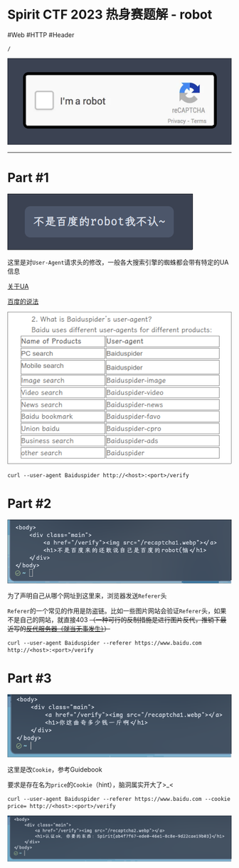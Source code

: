 # Spirit CTF 2023 热身赛题解 - robot
#Web #HTTP #Header 

```
/
```

![](<./img/Pasted image 20230507233337.png>)

---

Part #1
===
![](<./img/Pasted image 20230507233553.png>)

这里是对`User-Agent`请求头的修改，一般各大搜索引擎的蜘蛛都会带有特定的UA信息

[关于UA](https://developer.mozilla.org/en-US/docs/Web/HTTP/Headers/User-Agent)

[百度的说法](https://help.baidu.com/question?prod_id=99&class=0&id=3001)

![](<./img/Pasted image 20230507234519.png>)

```shell
curl --user-agent Baiduspider http://<host>:<port>/verify
```

Part #2
===

![](<./img/Pasted image 20230507235025.png>)

为了声明自己从哪个网址到这里来，浏览器发送`Referer`头

`Referer`的一个常见的作用是防盗链。比如一些图片网站会验证`Referer`头，如果不是自己的网站，就直接403
~~（一种可行的反制措施是进行图片反代，推销下最近写的[反代服务器（就当无事发生）](javascript:void(0);)）~~

```shell
curl --user-agent Baiduspider --referer https://www.baidu.com http://<host>:<port>/verify
```

Part #3
===

![](<./img/Pasted image 20230508003418.png>)

这里是改`Cookie`，参考Guidebook

要求是存在名为`price`的`Cookie`（hint），脑洞属实开大了>\_<

```shell
curl --user-agent Baiduspider --referer https://www.baidu.com --cookie price= http://<host>:<port>/verify
```

![](<./img/Pasted image 20230508004015.png>)
